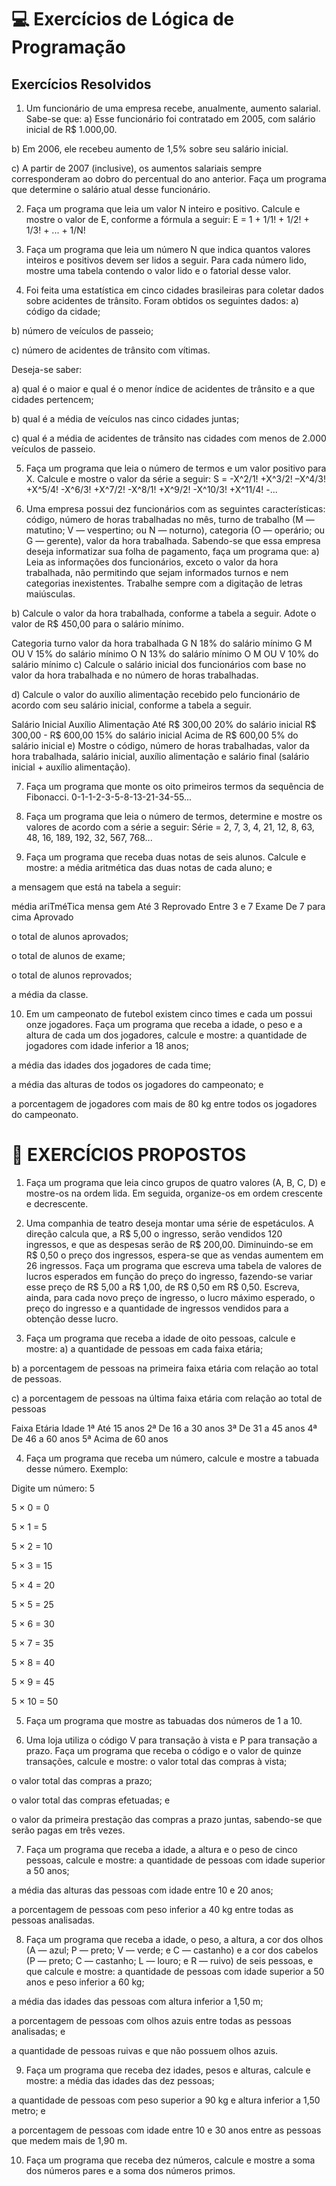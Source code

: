 
# 💻 Exercícios de Lógica de Programação


## Exercícios Resolvidos 
1. Um funcionário de uma empresa recebe, anualmente, aumento salarial. Sabe-se que:
a) Esse funcionário foi contratado em 2005, com salário inicial de R$ 1.000,00.

b) Em 2006, ele recebeu aumento de 1,5% sobre seu salário inicial.

c) A partir de 2007 (inclusive), os aumentos salariais sempre corresponderam ao dobro do percentual do ano anterior. Faça um programa que determine o salário atual desse funcionário.

2. Faça um programa que leia um valor N inteiro e positivo. Calcule e mostre o valor de E, conforme a fórmula a seguir:
E = 1 + 1/1! + 1/2! + 1/3! + ... + 1/N!

3. Faça um programa que leia um número N que indica quantos valores inteiros e positivos devem ser lidos a seguir. Para cada número lido, mostre uma tabela contendo o valor lido e o fatorial desse valor.
4. Foi feita uma estatística em cinco cidades brasileiras para coletar dados sobre acidentes de trânsito. Foram obtidos os seguintes dados:
a) código da cidade;

b) número de veículos de passeio;

c) número de acidentes de trânsito com vítimas.

Deseja-se saber:

a) qual é o maior e qual é o menor índice de acidentes de trânsito e a que cidades pertencem;

b) qual é a média de veículos nas cinco cidades juntas;

c) qual é a média de acidentes de trânsito nas cidades com menos de 2.000 veículos de passeio.

5. Faça um programa que leia o número de termos e um valor positivo para X. Calcule e mostre o valor da série a seguir:
S = -X^2/1! +X^3/2! –X^4/3! +X^5/4! -X^6/3! +X^7/2! -X^8/1! +X^9/2! -X^10/3! +X^11/4! -...

6. Uma empresa possui dez funcionários com as seguintes características: código, número de horas trabalhadas no mês, turno de trabalho (M — matutino; V — vespertino; ou N — noturno), categoria (O — operário; ou G — gerente), valor da hora trabalhada. Sabendo-se que essa empresa deseja informatizar sua folha de pagamento, faça um programa que:
a) Leia as informações dos funcionários, exceto o valor da hora trabalhada, não permitindo que sejam informados turnos e nem categorias inexistentes. Trabalhe sempre com a digitação de letras maiúsculas.

b) Calcule o valor da hora trabalhada, conforme a tabela a seguir. Adote o valor de R$ 450,00 para o salário mínimo.

Categoria	turno	valor da hora trabalhada
G	N	18% do salário mínimo
G	M OU V	15% do salário mínimo
O	N	13% do salário mínimo
O	M OU V	10% do salário mínimo
c) Calcule o salário inicial dos funcionários com base no valor da hora trabalhada e no número de horas trabalhadas.

d) Calcule o valor do auxílio alimentação recebido pelo funcionário de acordo com seu salário inicial, conforme a tabela a seguir.

Salário Inicial	Auxílio Alimentação
Até R$ 300,00	20% do salário inicial
R$ 300,00 - R$ 600,00	15% do salário inicial
Acima de R$ 600,00	5% do salário inicial
e) Mostre o código, número de horas trabalhadas, valor da hora trabalhada, salário inicial, auxílio alimentação e salário final (salário inicial + auxílio alimentação).

7. Faça um programa que monte os oito primeiros termos da sequência de Fibonacci.
0-1-1-2-3-5-8-13-21-34-55...

8. Faça um programa que leia o número de termos, determine e mostre os valores de acordo com a série a seguir:
Série = 2, 7, 3, 4, 21, 12, 8, 63, 48, 16, 189, 192, 32, 567, 768...

9. Faça um programa que receba duas notas de seis alunos. Calcule e mostre:
a média aritmética das duas notas de cada aluno; e

a mensagem que está na tabela a seguir:

média ariTméTica mensa gem Até 3 Reprovado Entre 3 e 7 Exame De 7 para cima Aprovado

o total de alunos aprovados;

o total de alunos de exame;

o total de alunos reprovados;

a média da classe.

10. Em um campeonato de futebol existem cinco times e cada um possui onze jogadores. Faça um programa que receba a idade, o peso e a altura de cada um dos jogadores, calcule e mostre:
a quantidade de jogadores com idade inferior a 18 anos;

a média das idades dos jogadores de cada time;

a média das alturas de todos os jogadores do campeonato; e

a porcentagem de jogadores com mais de 80 kg entre todos os jogadores do campeonato.

# 📝 EXERCÍCIOS PROPOSTOS
1. Faça um programa que leia cinco grupos de quatro valores (A, B, C, D) e mostre-os na ordem lida. Em seguida, organize-os em ordem crescente e decrescente.

2. Uma companhia de teatro deseja montar uma série de espetáculos. A direção calcula que, a R$ 5,00 o ingresso, serão vendidos 120 ingressos, e que as despesas serão de R$ 200,00. Diminuindo-se em R$ 0,50 o preço dos ingressos, espera-se que as vendas aumentem em 26 ingressos. Faça um programa que escreva uma tabela de valores de lucros esperados em função do preço do ingresso, fazendo-se variar esse preço de R$ 5,00 a R$ 1,00, de R$ 0,50 em R$ 0,50. Escreva, ainda, para cada novo preço de ingresso, o lucro máximo esperado, o preço do ingresso e a quantidade de ingressos vendidos para a obtenção desse lucro.

3. Faça um programa que receba a idade de oito pessoas, calcule e mostre:
a) a quantidade de pessoas em cada faixa etária;

b) a porcentagem de pessoas na primeira faixa etária com relação ao total de pessoas.

c) a porcentagem de pessoas na última faixa etária com relação ao total de pessoas

Faixa Etária	Idade
1ª	Até 15 anos
2ª	De 16 a 30 anos
3ª	De 31 a 45 anos
4ª	De 46 a 60 anos
5ª	Acima de 60 anos

4. Faça um programa que receba um número, calcule e mostre a tabuada desse número.
Exemplo:

Digite um número: 5

5 × 0 = 0

5 × 1 = 5

5 × 2 = 10

5 × 3 = 15

5 × 4 = 20

5 × 5 = 25

5 × 6 = 30

5 × 7 = 35

5 × 8 = 40

5 × 9 = 45

5 × 10 = 50


5. Faça um programa que mostre as tabuadas dos números de 1 a 10.

6. Uma loja utiliza o código V para transação à vista e P para transação a prazo. Faça um programa que receba o código e o valor de quinze transações, calcule e mostre:
o valor total das compras à vista;

o valor total das compras a prazo;

o valor total das compras efetuadas; e

o valor da primeira prestação das compras a prazo juntas, sabendo-se que serão pagas em três vezes.

7. Faça um programa que receba a idade, a altura e o peso de cinco pessoas, calcule e mostre:
a quantidade de pessoas com idade superior a 50 anos;

a média das alturas das pessoas com idade entre 10 e 20 anos;

a porcentagem de pessoas com peso inferior a 40 kg entre todas as pessoas analisadas.

8. Faça um programa que receba a idade, o peso, a altura, a cor dos olhos (A — azul; P — preto; V — verde; e C — castanho) e a cor dos cabelos (P — preto; C — castanho; L — louro; e R — ruivo) de seis pessoas, e que calcule e mostre:
a quantidade de pessoas com idade superior a 50 anos e peso inferior a 60 kg;

a média das idades das pessoas com altura inferior a 1,50 m;

a porcentagem de pessoas com olhos azuis entre todas as pessoas analisadas; e

a quantidade de pessoas ruivas e que não possuem olhos azuis.

9. Faça um programa que receba dez idades, pesos e alturas, calcule e mostre:
a média das idades das dez pessoas;

a quantidade de pessoas com peso superior a 90 kg e altura inferior a 1,50 metro; e

a porcentagem de pessoas com idade entre 10 e 30 anos entre as pessoas que medem mais de 1,90 m.

10. Faça um programa que receba dez números, calcule e mostre a soma dos números pares e a soma dos números primos.
